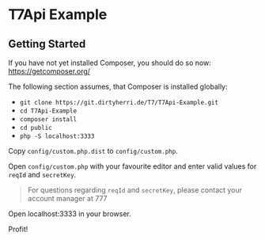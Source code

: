 # T7Api Example

## Getting Started

If you have not yet installed Composer, you should do so now:
https://getcomposer.org/

The following section assumes, that Composer is installed globally:

* ```git clone https://git.dirtyherri.de/T7/T7Api-Example.git```
* ```cd T7Api-Example```
* ```composer install```
* ```cd public```
* ```php -S localhost:3333```

Copy ```config/custom.php.dist``` to ```config/custom.php```.

Open ```config/custom.php``` with your favourite editor and enter valid values for ```reqId``` and ```secretKey```.

> For questions regarding ```reqId``` and ```secretKey```, please contact your account manager at 777

Open localhost:3333 in your browser.

Profit!
